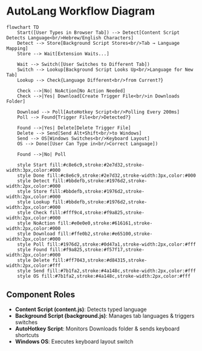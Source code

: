 # AutoLang Workflow Diagram

```mermaid
flowchart TD
    Start([User Types in Browser Tab]) --> Detect[Content Script Detects Language<br/>Hebrew/English Characters]
    Detect --> Store[Background Script Stores<br/>Tab → Language Mapping]
    Store --> Wait[Extension Waits...]
    
    Wait --> Switch([User Switches to Different Tab])
    Switch --> Lookup[Background Script Looks Up<br/>Language for New Tab]
    Lookup --> Check{Language Different<br/>from Current?}
    
    Check -->|No| NoAction[No Action Needed]
    Check -->|Yes| Download[Create Trigger File<br/>in Downloads Folder]
    
    Download --> Poll[AutoHotkey Script<br/>Polling Every 200ms]
    Poll --> Found{Trigger File<br/>Detected?}
    
    Found -->|Yes| Delete[Delete Trigger File]
    Delete --> Send[Send Alt+Shift<br/>to Windows]
    Send --> OS[Windows Switches<br/>Keyboard Layout]
    OS --> Done([User Can Type in<br/>Correct Language])
    
    Found -->|No| Poll
    
    style Start fill:#c8e6c9,stroke:#2e7d32,stroke-width:3px,color:#000
    style Done fill:#c8e6c9,stroke:#2e7d32,stroke-width:3px,color:#000
    style Detect fill:#bbdefb,stroke:#1976d2,stroke-width:2px,color:#000
    style Store fill:#bbdefb,stroke:#1976d2,stroke-width:2px,color:#000
    style Lookup fill:#bbdefb,stroke:#1976d2,stroke-width:2px,color:#000
    style Check fill:#fff9c4,stroke:#f9a825,stroke-width:2px,color:#000
    style NoAction fill:#e0e0e0,stroke:#616161,stroke-width:2px,color:#000
    style Download fill:#ffe0b2,stroke:#e65100,stroke-width:2px,color:#000
    style Poll fill:#1976d2,stroke:#0d47a1,stroke-width:2px,color:#fff
    style Found fill:#f9a825,stroke:#f57f17,stroke-width:2px,color:#000
    style Delete fill:#ff7043,stroke:#d84315,stroke-width:2px,color:#fff
    style Send fill:#7b1fa2,stroke:#4a148c,stroke-width:2px,color:#fff
    style OS fill:#7b1fa2,stroke:#4a148c,stroke-width:2px,color:#fff
```

## Component Roles

- **Content Script (content.js)**: Detects typed language
- **Background Script (background.js)**: Manages tab languages & triggers switches
- **AutoHotkey Script**: Monitors Downloads folder & sends keyboard shortcuts
- **Windows OS**: Executes keyboard layout switch
